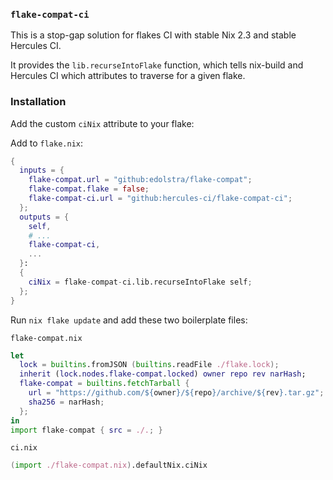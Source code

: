 
### `flake-compat-ci`

This is a stop-gap solution for flakes CI with stable Nix 2.3 and stable Hercules CI.

It provides the `lib.recurseIntoFlake` function, which tells nix-build and Hercules CI
which attributes to traverse for a given flake.

### Installation

Add the custom `ciNix` attribute to your flake:

Add to `flake.nix`:
```nix
{
  inputs = {
    flake-compat.url = "github:edolstra/flake-compat";
    flake-compat.flake = false;
    flake-compat-ci.url = "github:hercules-ci/flake-compat-ci";
  };
  outputs = { 
    self,
    # ...
    flake-compat-ci,
    ...
  }:
  {
    ciNix = flake-compat-ci.lib.recurseIntoFlake self;
  };
}
```

Run `nix flake update` and add these two boilerplate files:

`flake-compat.nix`
```nix
let
  lock = builtins.fromJSON (builtins.readFile ./flake.lock);
  inherit (lock.nodes.flake-compat.locked) owner repo rev narHash;
  flake-compat = builtins.fetchTarball {
    url = "https://github.com/${owner}/${repo}/archive/${rev}.tar.gz";
    sha256 = narHash;
  };
in
import flake-compat { src = ./.; }
```

`ci.nix`
```nix
(import ./flake-compat.nix).defaultNix.ciNix
```
